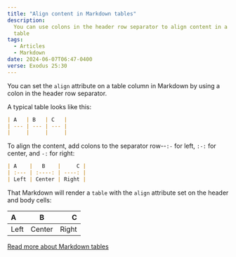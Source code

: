 ```yaml
---
title: "Align content in Markdown tables"
description:
  You can use colons in the header row separator to align content in a Markdown
  table
tags:
  - Articles
  - Markdown
date: 2024-06-07T06:47-0400
verse: Exodus 25:30
---
```


You can set the `align` attribute on a table column in Markdown by using a colon
in the header row separator.

A typical table looks like this:

```md
| A   | B   | C   |
| --- | --- | --- |
|     |     |     |
```

To align the content, add colons to the separator row--`:-` for left, `:-:` for
center, and `-:` for right:

```md
| A    |   B    |     C |
| :--- | :----: | ----: |
| Left | Center | Right |
```

That Markdown will render a `table` with the `align` attribute set on the header
and body cells:

| A    |   B    |     C |
| :--- | :----: | ----: |
| Left | Center | Right |

[Read more about Markdown tables](https://www.markdownguide.org/extended-syntax/#tables)
